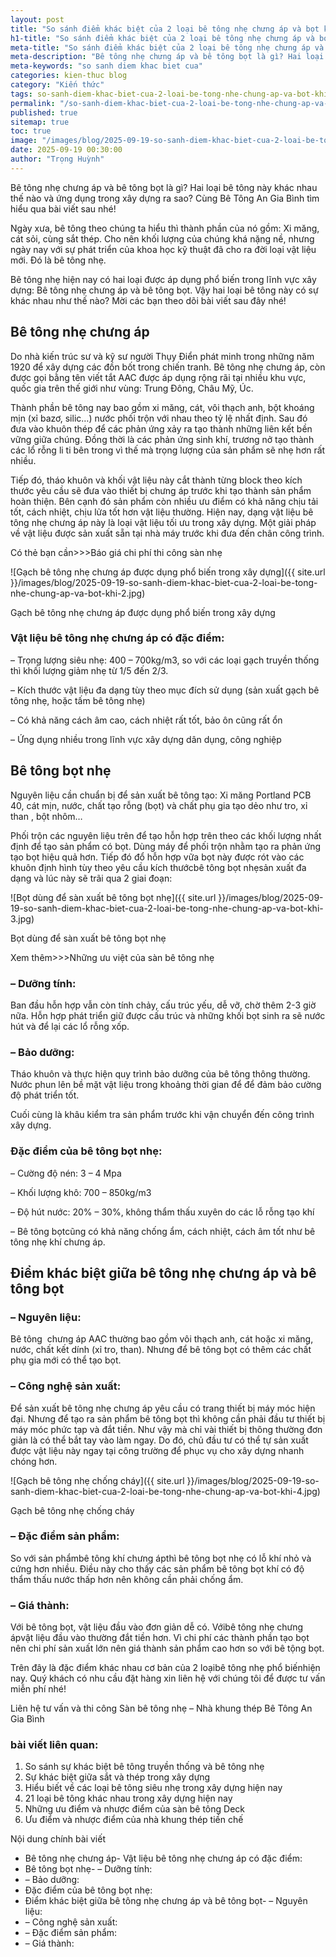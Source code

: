 ```yaml
---
layout: post
title: "So sánh điểm khác biệt của 2 loại bê tông nhẹ chưng áp và bọt khí"
h1-title: "So sánh điểm khác biệt của 2 loại bê tông nhẹ chưng áp và bọt khí"
meta-title: "So sánh điểm khác biệt của 2 loại bê tông nhẹ chưng áp và bọt khí"
meta-description: "Bê tông nhẹ chưng áp và bê tông bọt là gì? Hai loại bê tông này khác nhau thế nào và ứng dụng trong xây dựng ra sao? Cùng tìm hiểu nhé"
meta-keywords: "so sanh diem khac biet cua"
categories: kien-thuc blog
category: "Kiến thức"
tags: so-sanh-diem-khac-biet-cua-2-loai-be-tong-nhe-chung-ap-va-bot-khi
permalink: "/so-sanh-diem-khac-biet-cua-2-loai-be-tong-nhe-chung-ap-va-bot-khi.html"
published: true
sitemap: true
toc: true
image: "/images/blog/2025-09-19-so-sanh-diem-khac-biet-cua-2-loai-be-tong-nhe-chung-ap-va-bot-khi-1.jpg"
date: 2025-09-19 00:30:00
author: "Trọng Huỳnh"
---
```


Bê tông nhẹ chưng áp và bê tông bọt là gì? Hai loại bê tông này khác nhau thế nào và ứng dụng trong xây dựng ra sao? Cùng Bê Tông An Gia Bình tìm hiểu qua bài viết sau nhé!

Ngày xưa, bê tông theo chúng ta hiểu thì thành phần của nó gồm: Xi măng, cát sỏi, cùng sắt thép. Cho nên khối lượng của chúng khá nặng nề, nhưng ngày nay với sự phát triển của khoa học kỹ thuật đã cho ra đời loại vật liệu mới. Đó là bê tông nhẹ.

Bê tông nhẹ hiện nay có hai loại được áp dụng phổ biến trong lĩnh vực xây dựng: Bê tông nhẹ chưng áp và bê tông bọt. Vậy hai loại bê tông này có sự khác nhau như thế nào? Mời các bạn theo dõi bài viết sau đây nhé!


## Bê tông nhẹ chưng áp

Do nhà kiến trúc sư và kỹ sư người Thụy Điển phát minh trong những năm 1920 để xây dựng các đồn bốt trong chiến tranh. Bê tông nhẹ chưng áp, còn được gọi bằng tên viết tắt AAC được áp dụng rộng rãi tại nhiều khu vực, quốc gia trên thế giới như vùng: Trung Đông, Châu Mỹ, Úc.

Thành phần bê tông nay bao gồm xi măng, cát, vôi thạch anh, bột khoáng mịn (xỉ bazơ, silic…) nước phối trộn với nhau theo tỷ lệ nhất định. Sau đó đưa vào khuôn thép để các phản ứng xảy ra tạo thành những liên kết bền vững giữa chúng. Đồng thời là các phản ứng sinh khí, trương nở tạo thành các lổ rỗng li ti bên trong vì thế mà trọng lượng của sản phẩm sẽ nhẹ hơn rất nhiều.

Tiếp đó, tháo khuôn và khối vật liệu này cắt thành từng block theo kích thước yêu cầu sẽ đưa vào thiết bị chưng áp trước khi tạo thành sản phẩm hoàn thiện. Bên cạnh đó sản phẩm còn nhiều ưu điểm có khả năng chịu tải tốt, cách nhiệt, chịu lửa tốt hơn vật liệu thường. Hiện nay, dạng vật liệu bê tông nhẹ chưng áp này là loại vật liệu tối ưu trong xây dựng. Một giải pháp về vật liệu được sản xuất sẵn tại nhà máy trước khi đưa đến chân công trình.

Có thẻ bạn cần>>>Báo giá chi phí thi công sàn nhẹ

![Gạch bê tông nhẹ chưng áp được dụng phổ biến trong xây dựng]({{ site.url }}/images/blog/2025-09-19-so-sanh-diem-khac-biet-cua-2-loai-be-tong-nhe-chung-ap-va-bot-khi-2.jpg)

Gạch bê tông nhẹ chưng áp được dụng phổ biến trong xây dựng

### Vật liệu bê tông nhẹ chưng áp có đặc điểm:

– Trọng lượng siêu nhẹ: 400 – 700kg/m3, so với các loại gạch truyền thống thì khối lượng giảm nhẹ từ 1/5 đến 2/3.

– Kích thước vật liệu đa dạng tùy theo mục đích sử dụng (sản xuất gạch bê tông nhẹ, hoặc tấm bê tông nhẹ)

– Có khả năng cách âm cao, cách nhiệt rất tốt, bảo ôn cũng rất ổn

– Ứng dụng nhiều trong lĩnh vực xây dựng dân dụng, công nghiệp

## Bê tông bọt nhẹ

Nguyên liệu cần chuẩn bị để sản xuất bê tông tạo: Xi măng Portland PCB 40, cát mịn, nước, chất tạo rỗng (bọt) và chất phụ gia tạo dẻo như tro, xỉ than , bột nhôm…

Phối trộn các nguyên liệu trên để tạo hỗn hợp trên theo các khối lượng nhất định để tạo sản phẩm có bọt. Dùng máy để phối trộn nhằm tạo ra phản ứng tạo bọt hiệu quả hơn. Tiếp đó đổ hỗn hợp vữa bọt này được rót vào các khuôn định hình tùy theo yêu cầu kích thướcbê tông bọt nhẹsản xuất đa dạng và lúc này sẽ trãi qua 2 giai đoạn:

![Bọt dùng để sàn xuất bê tông bọt nhẹ]({{ site.url }}/images/blog/2025-09-19-so-sanh-diem-khac-biet-cua-2-loai-be-tong-nhe-chung-ap-va-bot-khi-3.jpg)

Bọt dùng để sàn xuất bê tông bọt nhẹ

Xem thêm>>>Những ưu việt của sàn bê tông nhẹ

### – Dưỡng tính:

Ban đầu hỗn hợp vẫn còn tính chảy, cấu trúc yếu, dễ vỡ, chờ thêm 2-3 giờ nữa. Hỗn hợp phát triển giữ được cấu trúc và những khối bọt sinh ra sẽ nước hút và để lại các lổ rỗng xốp.

### – Bảo dưỡng:

Tháo khuôn và thực hiện quy trình bảo dưỡng của bê tông thông thường. Nước phun lên bề mặt vật liệu trong khoảng thời gian để để đảm bảo cường độ phát triển tốt.

Cuối cùng là khâu kiểm tra sản phẩm trước khi vận chuyển đến công trình xây dựng.

### Đặc điểm của bê tông bọt nhẹ:

– Cường độ nén: 3 – 4 Mpa

– Khối lượng khô: 700 – 850kg/m3

– Độ hút nước: 20% – 30%, không thẩm thấu xuyên do các lỗ rỗng tạo khí

– Bê tông bọtcũng có khả năng chống ẩm, cách nhiệt, cách âm tốt như bê tông nhẹ khí chưng áp.

## Điểm khác biệt giữa bê tông nhẹ chưng áp và bê tông bọt

### – Nguyên liệu:

Bê tông  chưng áp AAC thường bao gồm vôi thạch anh, cát hoặc xi măng, nước, chất kết dính (xỉ tro, than). Nhưng để bê tông bọt có thêm các chất phụ gia mới có thể tạo bọt.

### – Công nghệ sản xuất:

Để sản xuất bê tông nhẹ chưng áp yêu cầu có trang thiết bị máy móc hiện đại. Nhưng để tạo ra sản phẩm bê tông bọt thì không cần phải đầu tư thiết bị máy móc phức tạp và đắt tiền. Như vậy mà chỉ vài thiết bị thông thường đơn giản là có thể bắt tay vào làm ngay. Do đó, chủ đầu tư có thể tự sản xuất được vật liệu này ngay tại công trường để phục vụ cho xây dựng nhanh chóng hơn.

![Gạch bê tông nhẹ chống cháy]({{ site.url }}/images/blog/2025-09-19-so-sanh-diem-khac-biet-cua-2-loai-be-tong-nhe-chung-ap-va-bot-khi-4.jpg)

Gạch bê tông nhẹ chống cháy

### – Đặc điểm sản phẩm:

So với sản phẩmbê tông khí chưng ápthì bê tông bọt nhẹ có lỗ khí nhỏ và cứng hơn nhiều. Điều này cho thấy các sản phẩm bê tông bọt khí có độ thẩm thấu nước thấp hơn nên không cần phải chống ẩm.

### – Giá thành:

Với bê tông bọt, vật liệu đầu vào đơn giản dễ có. Vớibê tông nhẹ chưng ápvật liệu đầu vào thường đắt tiền hơn. Vì chi phí các thành phần tạo bọt nên chi phí sản xuất lớn nên giá thành sản phẩm cao hơn so với bê tộng bọt.

Trên đây là đặc điểm khác nhau cơ bản của 2 loạibê tông nhẹ phổ biếnhiện nay. Quý khách có nhu cầu đặt hàng xin liên hệ với chúng tôi để được tư vấn miễn phí nhé!

Liên hệ tư vấn và thi công Sàn bê tông nhẹ – Nhà khung thép Bê Tông An Gia Bình

### bài viết liên quan:

1. So sánh sự khác biệt bê tông truyền thống và bê tông nhẹ
2. Sự khác biệt giữa sắt và thép trong xây dựng
3. Hiểu biết về các loại bê tông siêu nhẹ trong xây dựng hiện nay
4. 21 loại bê tông khác nhau trong xây dựng hiện nay
5. Những ưu điểm và nhược điểm của sàn bê tông Deck
6. Ưu điểm và nhược điểm của nhà khung thép tiền chế

Nội dung chính bài viết

- Bê tông nhẹ chưng áp- Vật liệu bê tông nhẹ chưng áp có đặc điểm:
- Bê tông bọt nhẹ- – Dưỡng tính:
- – Bảo dưỡng:
- Đặc điểm của bê tông bọt nhẹ:
- Điểm khác biệt giữa bê tông nhẹ chưng áp và bê tông bọt- – Nguyên liệu:
- – Công nghệ sản xuất:
- – Đặc điểm sản phẩm:
- – Giá thành:
